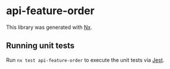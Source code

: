 # api-feature-order

This library was generated with [Nx](https://nx.dev).

## Running unit tests

Run `nx test api-feature-order` to execute the unit tests via [Jest](https://jestjs.io).
